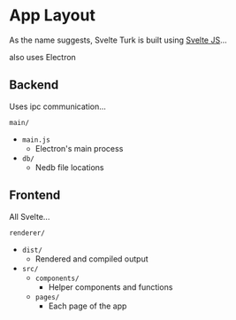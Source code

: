# App Layout

As the name suggests, Svelte Turk is built using [Svelte JS](https://svelte.dev/)...

also uses Electron

## Backend

Uses ipc communication...

`main/`
- `main.js`  
  - Electron's main process
- `db/`
  - Nedb file locations

## Frontend

All Svelte...

`renderer/`
- `dist/`
  - Rendered and compiled output
- `src/`
  - `components/`
    - Helper components and functions
  - `pages/`
    - Each page of the app